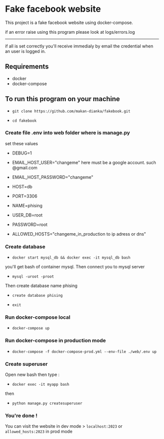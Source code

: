 # Fake facebook website
This project is a fake facebook website using docker-compose.

if an error raise using this program please look at logs/errors.log

----------------

if all is set correctly you'll receive immedialy by email the credential when an user is logged in.
## Requirements 
- docker
- docker-compose

## To run this program on your machine
- ```git clone https://github.com/makan-dianka/fakebook.git```

- ```cd fakebook```

### Create file .env into web folder where is manage.py
set these values
- DEBUG=1
- EMAIL_HOST_USER="changeme"   here must be a google account. such @gmail.com
- EMAIL_HOST_PASSWORD="changeme" 

- HOST=db
- PORT=3306
- NAME=phising
- USER_DB=root
- PASSWORD=root

- ALLOWED_HOSTS="changeme_in_production to ip adress or dns"

### Create database
- ```docker start mysql_db && docker exec -it mysql_db bash```

you'll get bash of container mysql. Then connect you to mysql server

- ```mysql -uroot -proot```

Then create database name phising

- ```create database phising```

- ```exit```

### Run docker-compose local
- ```docker-compose up```

### Run docker-compose in production mode
- ```docker-compose -f docker-compose-prod.yml --env-file ./web/.env up```

### Create superuser
Open new bash then type :

- ```docker exec -it myapp bash```

then 


- ```python manage.py createsuperuser```



### You're done !

You can visit the website in dev mode > ```localhost:2023``` or ```allowed_hosts:2023``` in prod mode